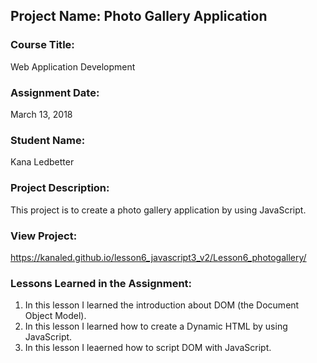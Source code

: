 ## Project Name:  Photo Gallery Application

### Course Title:
Web Application Development

### Assignment Date:  
March 13, 2018

### Student Name:  
Kana Ledbetter

### Project Description:
This project is to create a photo gallery application by using JavaScript.

### View Project:
 https://kanaled.github.io/lesson6_javascript3_v2/Lesson6_photogallery/

### Lessons Learned in the Assignment:
1. In this lesson I learned the introduction about DOM (the Document Object Model).
2. In this lesson I learned how to create a Dynamic HTML by using JavaScript.
3. In this lesson I leaerned how to script DOM with JavaScript.
